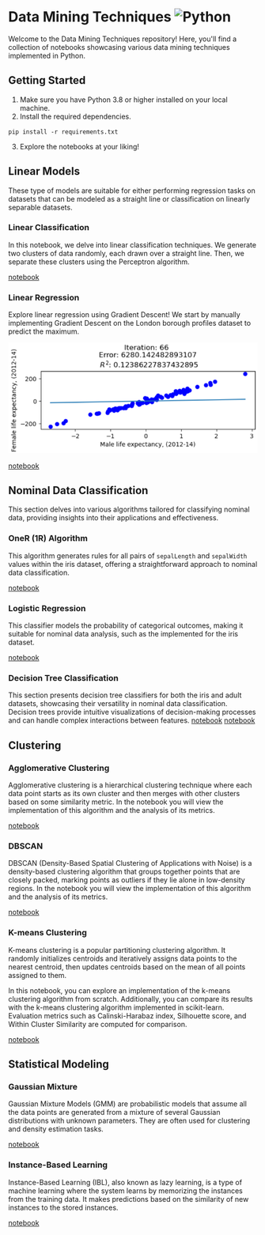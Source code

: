 # Data Mining Techniques ![Python](https://img.shields.io/badge/python->=3.8-blue.svg)

Welcome to the Data Mining Techniques repository! Here, you'll find a collection of notebooks showcasing various data mining techniques implemented in Python.

## Getting Started

1. Make sure you have Python 3.8 or higher installed on your local machine.
2. Install the required dependencies.

```shell
pip install -r requirements.txt
```

3. Explore the notebooks at your liking!

## Linear Models

These type of models are suitable for either performing regression tasks on datasets that can be modeled as a straight line or classification on linearly separable datasets.

### Linear Classification
In this notebook, we delve into linear classification techniques. We generate two clusters of data randomly, each drawn over a straight line. Then, we separate these clusters using the Perceptron algorithm.

[notebook](linear_models/linear_classification.ipynb)

### Linear Regression
Explore linear regression using Gradient Descent! We start by manually implementing Gradient Descent on the London borough profiles dataset to predict the maximum.

![Linear Regression](images/LinearRegression.png)

[notebook](linear_models/linear_regression.ipynb)

## Nominal Data Classification

This section delves into various algorithms tailored for classifying nominal data, providing insights into their applications and effectiveness.

### OneR (1R) Algorithm

This algorithm generates rules for all pairs of `sepalLength` and `sepalWidth` values within the iris dataset, offering a straightforward approach to nominal data classification.

[notebook](classification_nominal_data/one_r_algorithm.ipynb.ipynb)

### Logistic Regression

This classifier models the probability of categorical outcomes, making it suitable for nominal data analysis, such as the implemented for the iris dataset.

[notebook](classification_nominal_data/logistic_regression_classifier.ipynb)

### Decision Tree Classification

This section presents decision tree classifiers for both the iris and adult datasets, showcasing their versatility in nominal data classification. Decision trees provide intuitive visualizations of decision-making processes and can handle complex interactions between features.
[notebook](classification_nominal_data/decision_tree_classifier_adult_dataset.ipynb)
[notebook](classification_nominal_data/decision_tree_classifier_iris_dataset.ipynb)

## Clustering

### Agglomerative Clustering

Agglomerative clustering is a hierarchical clustering technique where each data point starts as its own cluster and then merges with other clusters based on some similarity metric. In the notebook you will view the implementation of this algorithm and the analysis of its metrics.

[notebook](clustering/agglomerative-clustering.ipynb)

### DBSCAN

DBSCAN (Density-Based Spatial Clustering of Applications with Noise) is a density-based clustering algorithm that groups together points that are closely packed, marking points as outliers if they lie alone in low-density regions. In the notebook you will view the implementation of this algorithm and the analysis of its metrics.

[notebook](clustering/dbscan-clustering.ipynb)

### K-means Clustering

K-means clustering is a popular partitioning clustering algorithm. It randomly initializes centroids and iteratively assigns data points to the nearest centroid, then updates centroids based on the mean of all points assigned to them. 

In this notebook, you can explore an implementation of the k-means clustering algorithm from scratch. Additionally, you can compare its results with the k-means clustering algorithm implemented in scikit-learn. Evaluation metrics such as Calinski-Harabaz index, Silhouette score, and Within Cluster Similarity are computed for comparison.

[notebook](clustering/k-means-clustering.ipynb)


## Statistical Modeling

### Gaussian Mixture

Gaussian Mixture Models (GMM) are probabilistic models that assume all the data points are generated from a mixture of several Gaussian distributions with unknown parameters. They are often used for clustering and density estimation tasks.

[notebook](statistica_modelling/gaussian-mixture.ipynb)

### Instance-Based Learning

Instance-Based Learning (IBL), also known as lazy learning, is a type of machine learning where the system learns by memorizing the instances from the training data. It makes predictions based on the similarity of new instances to the stored instances.

[notebook](statistical_modelling/instance-based-learning.ipynb)

